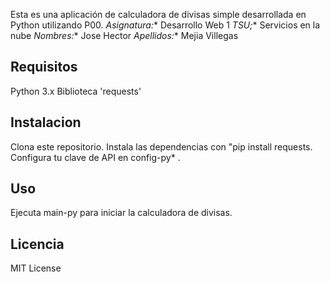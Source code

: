 
Esta es una aplicación de calculadora de divisas simple desarrollada en Python utilizando P00.
﻿*Asignatura:** Desarrollo Web 1
﻿*TSU;** Servicios en la nube
﻿*Nombres:** Jose Hector
﻿*Apellidos:** Mejia Villegas
## Requisitos
﻿﻿Python 3.x
﻿﻿Biblioteca 'requests'
## Instalacion
﻿﻿﻿Clona este repositorio.
﻿﻿﻿Instala las dependencias con "pip install requests.
﻿﻿﻿Configura tu clave de API en config-py* .

## Uso

Ejecuta main-py para iniciar la calculadora de divisas.

## Licencia

MIT License
